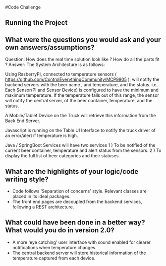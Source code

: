 #Code Challenge

Running the Project
--------------------


What were the questions you would ask and your own answers/assumptions?
------------------------------------------------------------------------

Question: How does the real time solution look like ? How do all the parts fit ?
Answer: The System Architecture is as follows:

Using RasberryPI, connected to temperature sensors ( https://github.com/ControlEverythingCommunity/MCP9805 ),
will notify the backend servers with the beer name , and temperature, and the status.
i.e. Each Sensor(PI and Sensor Device) is configured to have the minimum and maximum temperature. If the temperature falls out of this range,
the sensor will notify the central server, of the beer container, temperature, and the status.

A Mobile/Tablet Device on the Truck will retrieve this information from the Back End Server.

Javascript is running on the Table UI Interface to notify the truck driver of an error/alert if temperature is high.

Java / SpringBoot Services will have two services
  1 ) To be notified of the current beer container, temperature and alert status from the sensors.
  2 ) To display the full list of beer categories and their statuses.


What are the highlights of your logic/code writing style?
-----------------------------------------------------------
+ Code follows 'Separation of concerns' style. Relevant classes are placed in its ideal packages.
+ The front end pages are decoupled from the backend services, following a REST architecture.


What could have been done in a better way? What would you do in version 2.0?
----------------------------------------------------------------------------
+ A more 'eye catching' user interface with sound enabled for clearer notifications when temperature changes.
+ The central backend server will store historical information of the temperature captured from each device.









